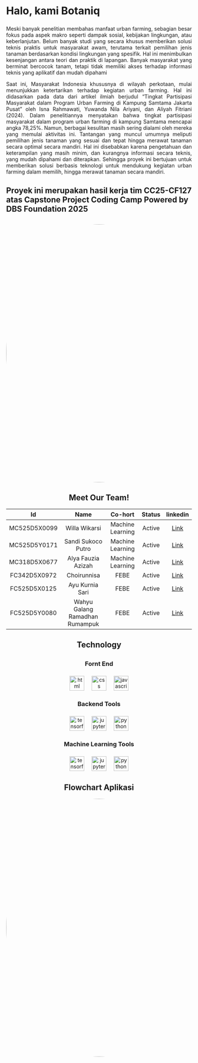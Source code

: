 <h1 align="left">Halo, kami Botaniq</h1>

###

<p align="justify">Meski banyak penelitian membahas manfaat urban farming, sebagian besar fokus pada aspek makro seperti dampak sosial, kebijakan lingkungan, atau keberlanjutan. Belum banyak studi yang secara khusus memberikan solusi teknis praktis untuk masyarakat awam, terutama terkait pemilihan jenis tanaman berdasarkan kondisi lingkungan yang spesifik. Hal ini menimbulkan kesenjangan antara teori dan praktik di lapangan. Banyak masyarakat yang berminat bercocok tanam, tetapi tidak memiliki akses terhadap informasi teknis yang aplikatif dan mudah dipahami</p>

<p align="justify">Saat ini, Masyarakat Indonesia khususnya di wilayah perkotaan,  mulai menunjukkan  ketertarikan terhadap kegiatan urban farming. Hal ini didasarkan pada data dari artikel ilmiah berjudul “Tingkat Partisipasi Masyarakat dalam Program Urban Farming di Kampung Samtama Jakarta Pusat” oleh Isna Rahmawati, Yuwanda Nila Ariyani, dan Aliyah Fitriani (2024). Dalam penelitiannya menyatakan bahwa tingkat partisipasi masyarakat dalam program urban farming di kampung Samtama mencapai angka 78,25%. Namun, berbagai kesulitan masih sering dialami oleh mereka yang memulai aktivitas ini. Tantangan yang muncul umumnya meliputi pemilihan jenis tanaman yang sesuai dan tepat hingga merawat tanaman secara optimal secara mandiri. Hal ini disebabkan karena pengetahuan dan keterampilan yang masih minim, dan kurangnya informasi secara teknis, yang mudah dipahami dan diterapkan. Sehingga proyek ini bertujuan untuk memberikan solusi berbasis teknologi untuk mendukung kegiatan urban farming dalam memilih, hingga merawat tanaman secara mandiri.</p>

<h2>Proyek ini merupakan hasil kerja tim CC25-CF127 atas Capstone Project Coding Camp Powered by DBS Foundation 2025</h2>

##
<div align="center">
  <img src="https://raw.githubusercontent.com/wllwkrs/Botaniq-Capstone-Project/main/asset/Logo.png" width="700" style="border-radius: 50%;"> 
</div>

##

<h2 align="center">Meet Our Team!</h2>

|      Id     	|           Name           	|       Co-hort      	| Status 	|                    linkedin                    	    |
|:-----------:	|:------------------------:	|:------------------:	|:------:	|:-------------------------------------------------:	|
| MC525D5X0099 	|    Willa Wikarsi         	|  Machine Learning  	| Active 	|[Link](https://www.linkedin.com/in/willawikarsi/) 	|
| MC525D5Y0171 	|    Sandi Sukoco Putro    	|  Machine Learning  	| Active 	|[Link](www.linkedin.com/in/sandi-sukoco-putro-a862a9351/)   	    |
| MC318D5X0677 	|     Alya Fauzia Azizah   	|  Machine Learning  	| Active 	|[Link](www.linkedin.com/in/sandialya-fauzia-azizah)    |
| FC342D5X0972 	|        Choirunnisa       	|        FEBE         	| Active 	|[Link](www.linkedin.com/in/choirun-nisa-b15364337) 	|
| FC525D5X0125 	|       Ayu Kurnia Sari 	|        FEBE         	| Active 	|[Link](https://www.linkedin.com/in/ayu-kurnia-sari-3910a8283/)  	|
| FC525D5Y0080 	|Wahyu Galang Ramadhan Rumampuk|        FEBE     	| Active 	|[Link](https://www.linkedin.com/in/wahyu-galang/)   	|

##

<h2 align="center">Technology</h2>

##

<h3 align="center">Fornt End</h3>

###

<div align="center">
  <img src="https://cdn.jsdelivr.net/gh/devicons/devicon/icons/html/html-original.svg" height="40" alt="html logo"  />
  <img width="12" />
  <img src="https://cdn.jsdelivr.net/gh/devicons/devicon/icons/css/css-original.svg" height="40" alt="css logo"  />
  <img width="12" />
  <img src="https://cdn.jsdelivr.net/gh/devicons/devicon/icons/javascript/javascript-original.svg" height="40" alt="javascript logo"  />
</div>

###

<h3 align="center">Backend Tools</h3>

###

<div align="center">
  <img src="https://cdn.jsdelivr.net/gh/devicons/devicon/icons/tensorflow/tensorflow-original.svg" height="40" alt="tensorflow logo"  />
  <img width="12" />
  <img src="https://cdn.jsdelivr.net/gh/devicons/devicon/icons/jupyter/jupyter-original.svg" height="40" alt="jupyter logo"  />
  <img width="12" />
  <img src="https://cdn.jsdelivr.net/gh/devicons/devicon/icons/python/python-original.svg" height="40" alt="python logo"  />
</div>

###

<h3 align="center">Machine Learning Tools</h3>

###

<div align="center">
  <img src="https://cdn.jsdelivr.net/gh/devicons/devicon/icons/tensorflow/tensorflow-original.svg" height="40" alt="tensorflow logo"  />
  <img width="12" />
  <img src="https://cdn.jsdelivr.net/gh/devicons/devicon/icons/jupyter/jupyter-original.svg" height="40" alt="jupyter logo"  />
  <img width="12" />
  <img src="https://cdn.jsdelivr.net/gh/devicons/devicon/icons/python/python-original.svg" height="40" alt="python logo"  />
</div>

###

<h2 align='center'>Flowchart Aplikasi</h2>

<div align="center">
  <img src="https://raw.githubusercontent.com/wllwkrs/Botaniq-Capstone-Project/main/asset/Flowchart.png" width="700" style="border-radius: 50%;"> 
</div>

###